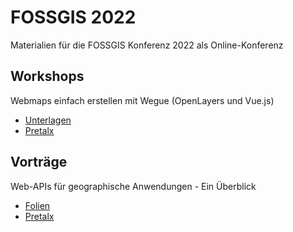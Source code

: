 # FOSSGIS 2022

Materialien für die FOSSGIS Konferenz 2022 als Online-Konferenz

## Workshops

Webmaps einfach erstellen mit Wegue (OpenLayers und Vue.js)
 - [Unterlagen](https://meggsimum.github.io/wegue/#/workshop)
 - [Pretalx](https://pretalx.com/fossgis2022/talk/7CQQMY/)

## Vorträge

Web-APIs für geographische Anwendungen - Ein Überblick
- [Folien](https://meggsimum.github.io/fossgis2022/geo-api)
- [Pretalx](https://pretalx.com/fossgis2022/talk/TQVEL3/)

